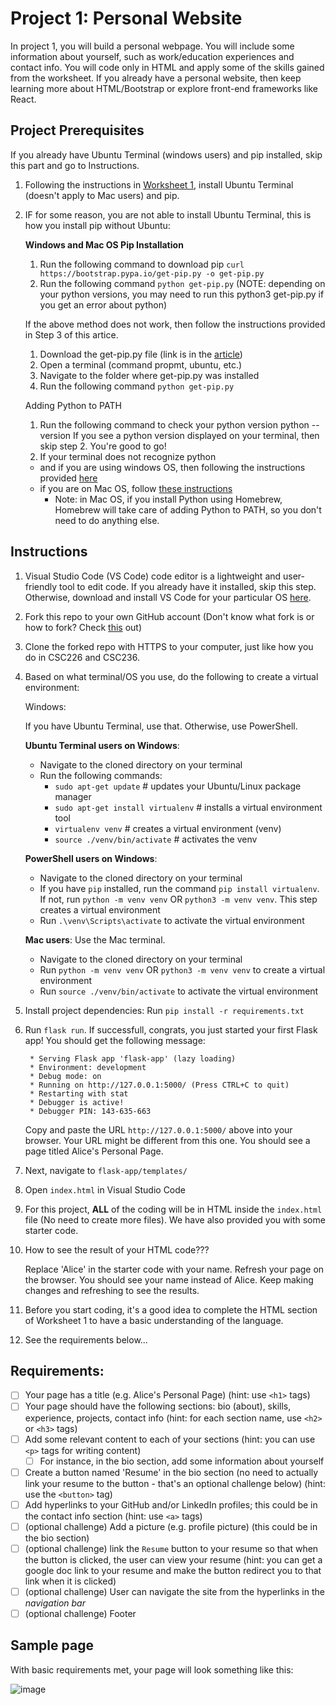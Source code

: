# Project 1: Personal Website

In project 1, you will build a personal webpage. You will include some information about yourself, such as work/education experiences and contact info. You will code only in HTML and apply some of the skills gained from the worksheet. If you already have a personal website, then keep learning more about HTML/Bootstrap or explore front-end frameworks like React.

## Project Prerequisites
If you already have Ubuntu Terminal (windows users) and pip installed, skip this part and go to Instructions.

1. Following the instructions in [Worksheet 1](https://docs.google.com/document/d/1dExYPt08Xverw7PZkicfQW5H37XQ69UiXMHoycyGV2s/edit?usp=sharing), install Ubuntu Terminal (doesn't apply to Mac users) and pip.
2. IF for some reason, you are not able to install Ubuntu Terminal, this is how you install pip without Ubuntu:

    **Windows and Mac OS Pip Installation**
      1. Run the following command to download pip
      `curl https://bootstrap.pypa.io/get-pip.py -o get-pip.py`
      2. Run the following command
      `python get-pip.py`
      (NOTE: depending on your python versions, you may need to run this python3 get-pip.py if you get an error about python)
      
      If the above method does not work, then follow the instructions provided in Step 3 of this artice.
        
      1. Download the get-pip.py file (link is in the [article](https://www.liquidweb.com/kb/install-pip-windows/))
      2. Open a terminal (command propmt, ubuntu, etc.)
      3. Navigate to the folder where get-pip.py was installed
      4. Run the following command
      `python get-pip.py`
      
      Adding Python to PATH
        
      1. Run the following command to check your python version
      python --version
      If you see a python version displayed on your terminal, then skip step 2. You're good to go!
      2. If your terminal does not recognize python
      - and if you are using windows OS, then following the instructions provided [here](https://www.geeksforgeeks.org/how-to-add-python-to-windows-path/)
      - if you are on Mac OS, follow [these instructions](https://programwithus.com/learn/python/install-python3-mac)
        - Note: in Mac OS, if you install Python using Homebrew, Homebrew will take care of adding Python to PATH, so you don't need to do anything else.

## Instructions
1. Visual Studio Code (VS Code) code editor is a lightweight and user-friendly tool to edit code. If you already have it installed, skip this step. Otherwise, download and install VS Code for your particular OS [here](https://code.visualstudio.com/Download).
2. Fork this repo to your own GitHub account (Don't know what fork is or how to fork? Check [this](https://docs.github.com/get-started/quickstart/fork-a-repo#forking-a-repository) out)
3. Clone the forked repo with HTTPS to your computer, just like how you do in CSC226 and CSC236.
4. Based on what terminal/OS you use, do the following to create a virtual environment:
  
    Windows:
      
      If you have Ubuntu Terminal, use that. Otherwise, use PowerShell.
      
      **Ubuntu Terminal users on Windows**:
      * Navigate to the cloned directory on your terminal
      * Run the following commands: 
        * `sudo apt-get update`  # updates your Ubuntu/Linux package manager
        * `sudo apt-get install virtualenv`   # installs a virtual environment tool
        * `virtualenv venv`  # creates a virtual environment (venv)
        * `source ./venv/bin/activate`  # activates the venv
      
      **PowerShell users on Windows**:
      * Navigate to the cloned directory on your terminal
      * If you have `pip` installed, run the command `pip install virtualenv`. If not, run `python -m venv venv` OR `python3 -m venv venv`. This step creates a virtual environment
      * Run `.\venv\Scripts\activate` to activate the virtual environment
    
    **Mac users**: Use the Mac terminal.
      * Navigate to the cloned directory on your terminal
      * Run `python -m venv venv` OR `python3 -m venv venv` to create a virtual environment
      * Run `source ./venv/bin/activate` to activate the virtual environment

5. Install project dependencies: Run `pip install -r requirements.txt`
6. Run `flask run`. If successfull, congrats, you just started your first Flask app! You should get the following message:

    ```
     * Serving Flask app 'flask-app' (lazy loading)
     * Environment: development
     * Debug mode: on
     * Running on http://127.0.0.1:5000/ (Press CTRL+C to quit)
     * Restarting with stat
     * Debugger is active!
     * Debugger PIN: 143-635-663
    ```
    Copy and paste the URL `http://127.0.0.1:5000/` above into your browser. Your URL might be different from this one. You should see a page titled Alice's Personal Page.

7. Next, navigate to `flask-app/templates/`
8. Open `index.html` in Visual Studio Code
9. For this project, **ALL** of the coding will be in HTML inside the `index.html` file (No need to create more files). We have also provided you with some starter code.
10. How to see the result of your HTML code???

      Replace 'Alice' in the starter code with your name. Refresh your page on the browser. You should see your name instead of Alice. Keep making changes and refreshing to see the results.
10. Before you start coding, it's a good idea to complete the HTML section of Worksheet 1 to have a basic understanding of the language.
11. See the requirements below...


## Requirements:
- [ ] Your page has a title (e.g. Alice's Personal Page) (hint: use `<h1>` tags)
- [ ] Your page should have the following sections: bio (about), skills, experience, projects, contact info (hint: for each section name, use `<h2>` or `<h3>` tags)
- [ ] Add some relevant content to each of your sections (hint: you can use `<p>` tags for writing content)
  - [ ] For instance, in the bio section, add some information about yourself
- [ ] Create a button named 'Resume' in the bio section (no need to actually link your resume to the button - that's an optional challenge below) (hint: use the `<button>` tag)
- [ ] Add hyperlinks to your GitHub and/or LinkedIn profiles; this could be in the contact info section (hint: use `<a>` tags)
- [ ] (optional challenge) Add a picture (e.g. profile picture) (this could be in the bio section)
- [ ] (optional challenge) link the `Resume` button to your resume so that when the button is clicked, the user can view your resume (hint: you can get a google doc link to your resume and make the button redirect you to that link when it is clicked)
- [ ] (optional challenge) User can navigate the site from the hyperlinks in the _navigation bar_
- [ ] (optional challenge) Footer

## Sample page 
With basic requirements met, your page will look something like this:

![image](https://user-images.githubusercontent.com/44060682/160262534-de2660eb-2599-42a3-8f67-cd9fe1c2a125.png)
